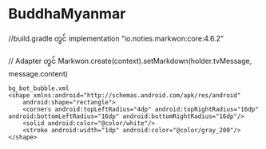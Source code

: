 # BuddhaMyanmar

//build.gradle တွင်
implementation "io.noties.markwon:core:4.6.2"

// Adapter တွင်
Markwon.create(context).setMarkdown(holder.tvMessage, message.content)

~~~
bg_bot_bubble.xml
<shape xmlns:android="http://schemas.android.com/apk/res/android"
    android:shape="rectangle">
    <corners android:topLeftRadius="4dp" android:topRightRadius="16dp" android:bottomLeftRadius="16dp" android:bottomRightRadius="16dp"/>
    <solid android:color="@color/white"/>
    <stroke android:width="1dp" android:color="@color/gray_200"/>
</shape>
~~~
